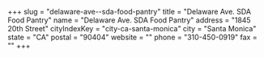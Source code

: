+++
slug = "delaware-ave--sda-food-pantry"
title = "Delaware Ave. SDA Food Pantry"
name = "Delaware Ave. SDA Food Pantry"
address = "1845 20th Street"
cityIndexKey = "city-ca-santa-monica"
city = "Santa Monica"
state = "CA"
postal = "90404"
website = ""
phone = "310-450-0919"
fax = ""
+++
